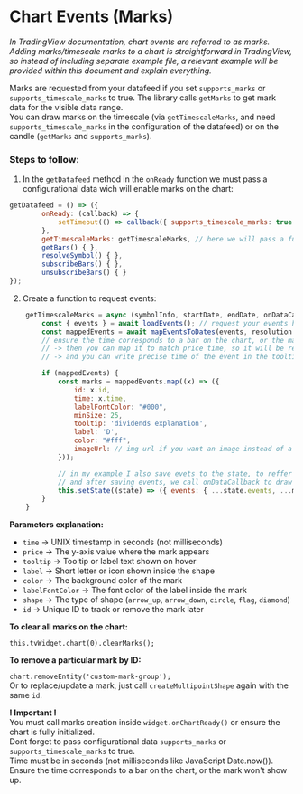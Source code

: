 # Chart Events (Marks)  

_In TradingView documentation, chart events are referred to as marks._
_Adding marks/timescale marks to a chart is straightforward in TradingView, so instead of including separate example file, a relevant example will be provided within this document and explain everything._  

Marks are requested from your datafeed if you set ```supports_marks``` or ```supports_timescale_marks``` to true. The library calls ```getMarks``` to get mark data for the visible data range.  
You can draw marks on the timescale (via ```getTimescaleMarks```, and need ```supports_timescale_marks``` in the configuration of the datafeed) or on the candle (```getMarks``` and ```supports_marks```).   

### Steps to follow:  
1. In the ```getDatafeed``` method in the ```onReady``` function we must pass a configurational data wich will enable marks on the chart:
```javascript
getDatafeed = () => ({
        onReady: (callback) => {
            setTimeout(() => callback({ supports_timescale_marks: true }));
        },
        getTimescaleMarks: getTimescaleMarks, // here we will pass a function which will reqquest our events
        getBars() { },
        resolveSymbol() { },
        subscribeBars() { },
        unsubscribeBars() { }
});
```
2. Create a function to request events:  
```javascript
    getTimescaleMarks = async (symbolInfo, startDate, endDate, onDataCallback, resolution) => {
        const { events } = await loadEvents(); // request your events here
        const mappedEvents = await mapEventsToDates(events, resolution === '60' ? 'hour' : 'day'); // here you should implement your own logic to check event dates to be same as your price dates
        // ensure the time corresponds to a bar on the chart, or the mark won't show up. for example, if time is not same ->
        // -> then you can map it to match price time, so it will be rendered in the correct day/hour/whatever resolution you use, ->
        // -> and you can write precise time of the event in the tooltip text if needed

        if (mappedEvents) {
            const marks = mappedEvents.map((x) => ({
                id: x.id,
                time: x.time,
                labelFontColor: "#000",
                minSize: 25,
                tooltip: 'dividends explanation',
                label: 'D',
                color: "#fff",
                imageUrl: // img url if you want an image instead of a symbol
            }));

            // in my example I also save evets to the state, to reffer to them if needed
            // and after saving events, we call onDataCallback to draw marks on the chart
            this.setState((state) => ({ events: { ...state.events, ...mappedEvents } }), () => { onDataCallback(marks); });
        }
    }
```

**Parameters explanation:**
+ ```time``` ->	UNIX timestamp in seconds (not milliseconds)  
+ ```price``` ->	The y-axis value where the mark appears  
+ ```tooltip``` ->	Tooltip or label text shown on hover  
+ ```label``` ->	Short letter or icon shown inside the shape  
+ ```color``` ->	The background color of the mark  
+ ```labelFontColor``` ->	The font color of the label inside the mark  
+ ```shape``` ->	The type of shape (```arrow_up```, ```arrow_down```, ```circle```, ```flag```, ```diamond```)  
+ ```id``` ->	Unique ID to track or remove the mark later

**To clear all marks on the chart:**  

```this.tvWidget.chart(0).clearMarks();```  

**To remove a particular mark by ID:**  

```chart.removeEntity('custom-mark-group');```  
Or to replace/update a mark, just call ```createMultipointShape``` again with the same ```id```.  

**! Important !**  
You must call marks creation inside ```widget.onChartReady()``` or ensure the chart is fully initialized.  
Dont forget to pass configurational data ```supports_marks``` or ```supports_timescale_marks``` to true.  
Time must be in seconds (not milliseconds like JavaScript Date.now()).  
Ensure the time corresponds to a bar on the chart, or the mark won't show up.  



